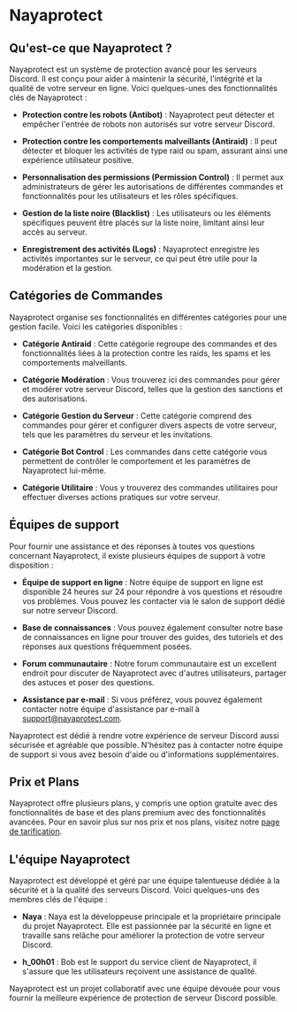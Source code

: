 # Nayaprotect

## Qu'est-ce que Nayaprotect ?

Nayaprotect est un système de protection avancé pour les serveurs Discord. Il est conçu pour aider à maintenir la sécurité, l'intégrité et la qualité de votre serveur en ligne. Voici quelques-unes des fonctionnalités clés de Nayaprotect :

- **Protection contre les robots (Antibot)** : Nayaprotect peut détecter et empêcher l'entrée de robots non autorisés sur votre serveur Discord.

- **Protection contre les comportements malveillants (Antiraid)** : Il peut détecter et bloquer les activités de type raid ou spam, assurant ainsi une expérience utilisateur positive.

- **Personnalisation des permissions (Permission Control)** : Il permet aux administrateurs de gérer les autorisations de différentes commandes et fonctionnalités pour les utilisateurs et les rôles spécifiques.

- **Gestion de la liste noire (Blacklist)** : Les utilisateurs ou les éléments spécifiques peuvent être placés sur la liste noire, limitant ainsi leur accès au serveur.

- **Enregistrement des activités (Logs)** : Nayaprotect enregistre les activités importantes sur le serveur, ce qui peut être utile pour la modération et la gestion.

## Catégories de Commandes

Nayaprotect organise ses fonctionnalités en différentes catégories pour une gestion facile. Voici les catégories disponibles :

- **Catégorie Antiraid** : Cette catégorie regroupe des commandes et des fonctionnalités liées à la protection contre les raids, les spams et les comportements malveillants.

- **Catégorie Modération** : Vous trouverez ici des commandes pour gérer et modérer votre serveur Discord, telles que la gestion des sanctions et des autorisations.

- **Catégorie Gestion du Serveur** : Cette catégorie comprend des commandes pour gérer et configurer divers aspects de votre serveur, tels que les paramètres du serveur et les invitations.

- **Catégorie Bot Control** : Les commandes dans cette catégorie vous permettent de contrôler le comportement et les paramètres de Nayaprotect lui-même.

- **Catégorie Utilitaire** : Vous y trouverez des commandes utilitaires pour effectuer diverses actions pratiques sur votre serveur.

## Équipes de support

Pour fournir une assistance et des réponses à toutes vos questions concernant Nayaprotect, il existe plusieurs équipes de support à votre disposition :

- **Équipe de support en ligne** : Notre équipe de support en ligne est disponible 24 heures sur 24 pour répondre à vos questions et résoudre vos problèmes. Vous pouvez les contacter via le salon de support dédié sur notre serveur Discord.

- **Base de connaissances** : Vous pouvez également consulter notre base de connaissances en ligne pour trouver des guides, des tutoriels et des réponses aux questions fréquemment posées.

- **Forum communautaire** : Notre forum communautaire est un excellent endroit pour discuter de Nayaprotect avec d'autres utilisateurs, partager des astuces et poser des questions.

- **Assistance par e-mail** : Si vous préférez, vous pouvez également contacter notre équipe d'assistance par e-mail à support@nayaprotect.com.

Nayaprotect est dédié à rendre votre expérience de serveur Discord aussi sécurisée et agréable que possible. N'hésitez pas à contacter notre équipe de support si vous avez besoin d'aide ou d'informations supplémentaires.

## Prix et Plans

Nayaprotect offre plusieurs plans, y compris une option gratuite avec des fonctionnalités de base et des plans premium avec des fonctionnalités avancées. Pour en savoir plus sur nos prix et nos plans, visitez notre [page de tarification](https://nayaprotect.com/pricing).

## L'équipe Nayaprotect

Nayaprotect est développé et géré par une équipe talentueuse dédiée à la sécurité et à la qualité des serveurs Discord. Voici quelques-uns des membres clés de l'équipe :

- **Naya** : Naya est la développeuse principale et la propriétaire principale du projet Nayaprotect. Elle est passionnée par la sécurité en ligne et travaille sans relâche pour améliorer la protection de votre serveur Discord.

- **h_00h01** : Bob est le support du service client de Nayaprotect, il s'assure que les utilisateurs reçoivent une assistance de qualité.

Nayaprotect est un projet collaboratif avec une équipe dévouée pour vous fournir la meilleure expérience de protection de serveur Discord possible.
